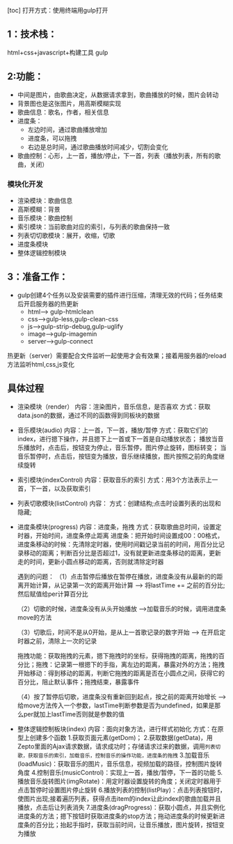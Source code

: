 [toc]
打开方式：使用终端用gulp打开
## 1：技术栈：
html+css+javascript+构建工具 gulp

## 2:功能：
- 中间是图片，由歌曲决定，从数据请求拿到，歌曲播放的时候，图片会转动
- 背景图也是这张图片，用高斯模糊实现
- 歌曲信息：歌名，作者，相关信息
- 进度条：
  - 左边时间，通过歌曲播放增加
  - 进度条，可以拖拽
  - 右边是总时间，通过歌曲播放时间减少，切割会变化
- 歌曲控制：心形，上一首，播放/停止，下一首，列表（播放列表，所有的歌曲，关闭）

### 模块化开发
- 渲染模块：歌曲信息
- 高斯模糊：背景
- 音乐模块：歌曲控制
- 索引模块：当前歌曲对应的索引，与列表的歌曲保持一致
- 列表切切歌模块：展开，收缩，切歌
- 进度条模块
- 整体逻辑控制模块

## 3：准备工作：
- gulp创建4个任务以及安装需要的插件进行压缩，清理无效的代码；任务结束后开启服务器的热更新
  - html--> gulp-htmlclean
  - css-->gulp-less,gulp-clean-css
  - js-->gulp-strip-debug,gulp-uglify
  - image-->gulp-imagemin
  - server-->gulp-connect

热更新（server）需要配合文件监听一起使用才会有效果；接着用服务器的reload方法监听html,css,js变化


## 具体过程
- 渲染模块（render）
   内容：渲染图片，音乐信息，是否喜欢
   方式：获取data.json的数据，通过不同的函数得到同板块的数据

- 音乐模块(audio)
   内容：上一首，下一首，播放/暂停
   方式：获取它们的index，进行摁下操作，并且摁下上一首或下一首是自动播放状态；
        播放当音乐播放时，点击后，按钮变为停止，音乐暂停，图片停止旋转，图标转变；
        当音乐暂停时，点击后，按钮变为播放，音乐继续播放，图片按照之前的角度继续旋转

- 索引模块(indexControl)
  内容：获取音乐的索引
  方式：用3个方法表示上一首，下一首，以及获取索引

- 列表切歌模块(listControl)
   内容：
   方式：创建结构;点击时设置列表的出现和隐藏;

- 进度条模块(progress)
  内容：进度条，拖拽
  方式：获取歌曲总时间，设置定时器，开始时间，进度条停止距离
  进度条：把开始时间设置成00：00格式，进度条移动的时候：先清除定时器，使用时间戳记录当前的时间，用百分比记录移动的距离；判断百分比是否超过1，没有就更新进度条移动的距离，更新走的时间，更新小圆点移动的距离，否则就清除定时器

  遇到的问题：
  （1）点击暂停后播放在暂停在播放，进度条没有从最新的的距离开始计算，从记录第一次的距离开始计算
  --> 将lastTime += 之前的百分比;然后赋值给per计算百分比

  （2）切歌的时候，进度条没有从头开始播放
  -->加载音乐的时候，调用进度条move的方法

  （3）切歌后，时间不是从0开始，是从上一首歌记录的数字开始
  --> 在开启定时器之前，清除上一次的记录

   拖拽功能：获取拖拽的元素，摁下拖拽时的坐标，获得拖拽的距离，拖拽的百分比；拖拽：记录第一根摁下的手指，离左边的距离，暴露对外的方法；拖拽开始移动：得到移动的距离，判断它拖拽的距离是否在小圆点之间，获得它的百分比，阻止默认事件；拖拽结束，暴露事件

  （4）按了暂停后切歌，进度条没有重新回到起点，按之前的距离开始增长
  -->给move方法传入一个参数，lastTime判断参数是否为undefined，如果是那么per就加上lastTime否则就是参数的值


- 整体逻辑控制板块(index)
   内容：面向对象方法，进行样式初始化
   方式：在原型上创建多个函数
   1.获取页面元素(getDom)；
   2.获取数据(getData)，用Zepto里面的Ajax请求数据，请求成功时；存储请求过来的数据，调用`列表切歌，获取音乐的索引，加载音乐，控制音乐的操作功能，进度条的拖拽`
   3.加载音乐(loadMusic)：获取音乐的图片，音乐信息，视频加载的路径，控制图片旋转角度
   4.控制音乐(musicControl)：实现上一首，播放/暂停，下一首的功能
   5.播放音乐旋转图片(imgRotate)：用定时器设置旋转的角度；关闭定时器用于点击暂停时设置图片停止旋转
   6.播放列表的控制(listPlay)：点击列表按钮时，使图片出现;接着遍历列表，获得点击item的index让此index的歌曲加载并且播放，点击后让列表消失
   7.进度条(dragProgress)：获取小圆点，并且实例化进度条的方法；摁下按钮时获取进度条的stop方法；拖动进度条的时候更新进度条的百分比；抬起手指时，获取当前时间，让音乐播放，图片旋转，按钮变为播放
